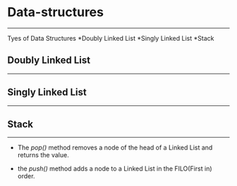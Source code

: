 # Data-structures
-------------------
Tyes of Data Structures
*Doubly Linked List
*Singly Linked List
*Stack

## Doubly Linked List
-----------------------


## Singly Linked List
-----------------------


## Stack
-----------
* The *pop()* method removes a node of the head of a Linked List and returns the value.

* the *push()* method adds a node to a Linked List in the FILO(First in) order.